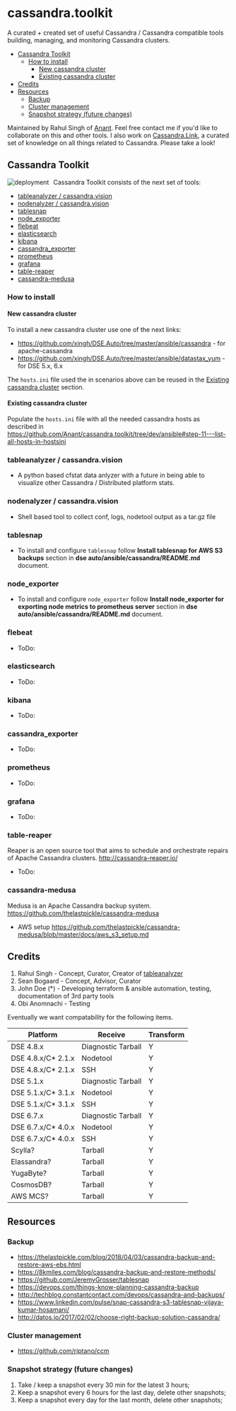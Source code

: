 # cassandra.toolkit

A curated + created set of useful Cassandra / Cassandra compatible tools building, managing, and monitoring Cassandra clusters.

- [Cassandra Toolkit](#cassandra-toolkit)
    - [How to install](#how-to-install)
        - [New cassandra cluster](#new-cassandra-cluster)
        - [Existing cassandra cluster](#existing-cassandra-cluster)
- [Credits](#credits)
- [Resources](#resources)
    - [Backup](#backup)
    - [Cluster management](#cluster-management)
    - [Snapshot strategy (future changes)](#snapshot-strategy-future-changes)

Maintained by Rahul Singh of [Anant](http://anant.us). Feel free contact me if you'd like to collaborate on this and other tools. I also work on [Cassandra.Link](http://cassandra.link), a curated set of knowledge on all things related to Cassandra. Please take a look!

## Cassandra Toolkit
<img src="https://github.com/Anant/cassandra.toolkit/blob/dev/deployment.png"
     alt="deployment"
     style="float: left; margin-right: 10px;" />

Cassandra Toolkit consists of the next set of tools:

- [tableanalyzer / cassandra.vision](#tableanalyzer--cassandravision)
- [nodenalyzer / cassandra.vision](#nodenalyzer--cassandravision)
- [tablesnap](#tablesnap)
- [node_exporter](#node_exporter)
- [flebeat](#flebeat)
- [elasticsearch](#elasticsearch)
- [kibana](#kibana)
- [cassandra_exporter](#cassandra_exporter)
- [prometheus](#prometheus)
- [grafana](#grafana)
- [table-reaper](#table-reaper)
- [cassandra-medusa](#cassandra-medusa)

### How to install

#### New cassandra cluster
To install a new cassandra cluster use one of the next links:
- https://github.com/xingh/DSE.Auto/tree/master/ansible/cassandra - for apache-cassandra
- https://github.com/xingh/DSE.Auto/tree/master/ansible/datastax_yum - for DSE 5.x, 6.x

The `hosts.ini` file used the in scenarios above can be reused in the [Existing cassandra cluster](#existing-cassandra-cluster) section.

#### Existing cassandra cluster

Populate the `hosts.ini` file with all the needed cassandra hosts as described in https://github.com/Anant/cassandra.toolkit/tree/dev/ansible#step-11---list-all-hosts-in-hostsini 

### tableanalyzer / cassandra.vision

- A python based cfstat data anlyzer with a future in being able to visualize other Cassandra / Distributed platform stats.

### nodenalyzer / cassandra.vision

- Shell based tool to collect conf, logs, nodetool output as a tar.gz file

### tablesnap

- To install and configure `tablesnap` follow **Install tablesnap for AWS S3 backups** section in **dse
  auto/ansible/cassandra/README.md** document.

### node_exporter

- To install and configure `node_exporter` follow **Install node_exporter for exporting node metrics to prometheus server** section in **dse
  auto/ansible/cassandra/README.md** document.

### flebeat

- ToDo:

### elasticsearch

- ToDo:

### kibana

- ToDo:

### cassandra_exporter

- ToDo:

### prometheus

- ToDo:

### grafana

- ToDo:

### table-reaper
Reaper is an open source tool that aims to schedule and orchestrate repairs of Apache Cassandra clusters.
http://cassandra-reaper.io/

- ToDo:

### cassandra-medusa
Medusa is an Apache Cassandra backup system.
https://github.com/thelastpickle/cassandra-medusa

- AWS setup
https://github.com/thelastpickle/cassandra-medusa/blob/master/docs/aws_s3_setup.md

## Credits

1. Rahul Singh - Concept, Curator, Creator of [tableanalyzer](TableAnalyzer)
2. Sean Bogaard - Concept, Advisor, Curator
3. John Doe (*) - Developing terraform & ansible automation, testing, documentation of 3rd party tools
4. Obi Anomnachi - Testing

Eventually we want compatability for the following items.

| Platform            | Receive            | Transform |
| ------------------- | ------------------ | --------- |
| DSE 4.8.x           | Diagnostic Tarball | Y         |
| DSE 4.8.x/C\* 2.1.x | Nodetool           | Y         |
| DSE 4.8.x/C\* 2.1.x | SSH                | Y         |
| DSE 5.1.x           | Diagnostic Tarball | Y         |
| DSE 5.1.x/C\* 3.1.x | Nodetool           | Y         |
| DSE 5.1.x/C\* 3.1.x | SSH                | Y         |
| DSE 6.7.x           | Diagnostic Tarball | Y         |
| DSE 6.7.x/C\* 4.0.x | Nodetool           | Y         |
| DSE 6.7.x/C\* 4.0.x | SSH                | Y         |
| Scylla?             | Tarball            | Y         |
| Elassandra?         | Tarball            | Y         |
| YugaByte?           | Tarball            | Y         |
| CosmosDB?           | Tarball            | Y         |
| AWS MCS?            | Tarball            | Y         |

## Resources

### Backup

- https://thelastpickle.com/blog/2018/04/03/cassandra-backup-and-restore-aws-ebs.html
- https://8kmiles.com/blog/cassandra-backup-and-restore-methods/
- https://github.com/JeremyGrosser/tablesnap
- https://devops.com/things-know-planning-cassandra-backup
- http://techblog.constantcontact.com/devops/cassandra-and-backups/
- https://www.linkedin.com/pulse/snap-cassandra-s3-tablesnap-vijaya-kumar-hosamani/
- http://datos.io/2017/02/02/choose-right-backup-solution-cassandra/

### Cluster management

- https://github.com/riptano/ccm

### Snapshot strategy (future changes)

1. Take / keep a snapshot every 30 min for the latest 3 hours;
2. Keep a snapshot every 6 hours for the last day, delete other snapshots;
3. Keep a snapshot every day for the last month, delete other snapshots;
